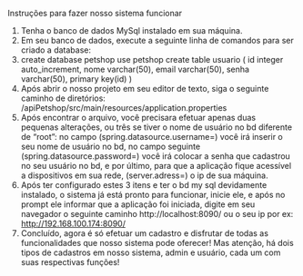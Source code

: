 Instruções para fazer nosso sistema funcionar
1.	Tenha o banco de dados MySql instalado em sua máquina.
2.	Em seu banco de dados, execute a seguinte linha de comandos para ser criado a database: 
3.	create database petshop
use petshop
create table usuario
(
id integer auto_increment,
nome varchar(50),
email varchar(50),
senha varchar(50),
primary key(id)
)						
4.	Após abrir o nosso projeto em seu editor de texto, siga o seguinte caminho de diretórios:
/apiPetshop/src/main/resources/application.properties
5.	Após encontrar o arquivo, você precisara efetuar apenas duas pequenas alterações, ou três se tiver o nome de usuário no bd diferente de “root”: no campo (spring.datasource.username=) você irá inserir o seu nome de usuário no bd, no campo seguinte (spring.datasource.password=) você irá colocar a senha que cadastrou no seu usuário no bd, e por último, para que a aplicação fique acessível a dispositivos em sua rede, (server.adress=) o ip de sua máquina.
6.	Após ter configurado estes 3 itens e ter o bd my sql devidamente instalado, o sistema já está pronto para funcionar, inicie ele, e após no prompt ele informar que a aplicação foi iniciada, digite em seu navegador o seguinte caminho http://localhost:8090/ ou o seu ip por ex: http://192.168.100.174:8090/
7.	Concluído, agora é só efetuar um cadastro e disfrutar de todas as funcionalidades que nosso sistema pode oferecer! Mas atenção, há dois tipos de cadastros em nosso sistema, admin e usuário, cada um com suas respectivas funções!

